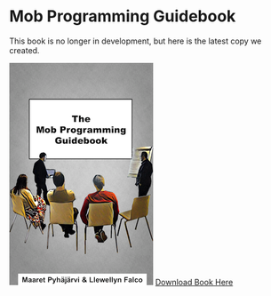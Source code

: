 # Mob Programming Guidebook

This book is no longer in development, but here is the latest copy we created.

![Book Cover](images/title_page.png)
[Download Book Here](images/mobprogrammingguidebook.pdf)
